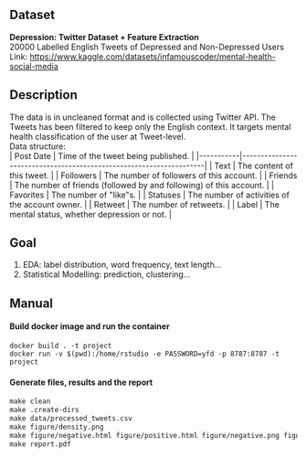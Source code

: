 ## Dataset  
**Depression: Twitter Dataset + Feature Extraction**  
20000 Labelled English Tweets of Depressed and Non-Depressed Users  
Link: https://www.kaggle.com/datasets/infamouscoder/mental-health-social-media  
  
## Description  
The data is in uncleaned format and is collected using Twitter API. The Tweets has been filtered to keep only the English context. It targets mental health classification of the user at Tweet-level.  
Data structure:  
| Post Date | Time of the tweet being published.                                 |
|-----------|--------------------------------------------------------------------|
| Text      | The content of this tweet.                                         |
| Followers | The number of followers of this account.                           |
| Friends   | The number of friends (followed by and following) of this account. |
| Favorites | The number of "like"s.                                             |
| Statuses  | The number of activities of the account owner.                     |
| Retweet   | The number of retweets.                                            |
| Label   | The mental status, whether depression or not. |                                           

## Goal  
1. EDA: label distribution, word frequency, text length...  
2. Statistical Modelling: prediction, clustering...

## Manual  
#### Build docker image and run the container  
```docker
docker build . -t project
docker run -v $(pwd):/home/rstudio -e PASSWORD=yfd -p 8787:8787 -t project
```

#### Generate files, results and the report  
```makefile
make clean
make .create-dirs
make data/processed_tweets.csv
make figure/density.png
make figure/negative.html figure/positive.html figure/negative.png figure/positive.png
make report.pdf
```
